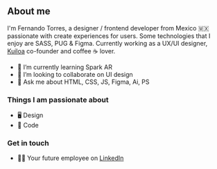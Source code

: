 <!--
**ferdsng/ferdsng** is a ✨ _special_ ✨ repository because its `README.md` (this file) appears on your GitHub profile.

Here are some ideas to get you started:

- 🔭 I’m currently working on ...
- 🌱 I’m currently learning ...
- 👯 I’m looking to collaborate on ...
- 🤔 I’m looking for help with ...
- 💬 Ask me about ...
- 📫 How to reach me: ...
- 😄 Pronouns: ...
- ⚡ Fun fact: ...
-->

## About me
I'm Fernando Torres, a designer / frontend developer from Mexico 🇲🇽 passionate with create experiences for users. Some technologies that I enjoy are SASS, PUG & Figma. Currently working as a UX/UI designer, [Kuiloa](https://www.kuiloa.mx) co-founder and coffee ☕️ lover.

- 🌱 I’m currently learning Spark AR 
- 👯 I’m looking to collaborate on UI design
- 💬 Ask me about HTML, CSS, JS, Figma, Ai, PS

### Things I am passionate about
- 🖥 Design
- 👾 Code

### Get in touch
- 👨‍💻 Your future employee on [LinkedIn](https://www.linkedin.com/in/ferdsng/)


